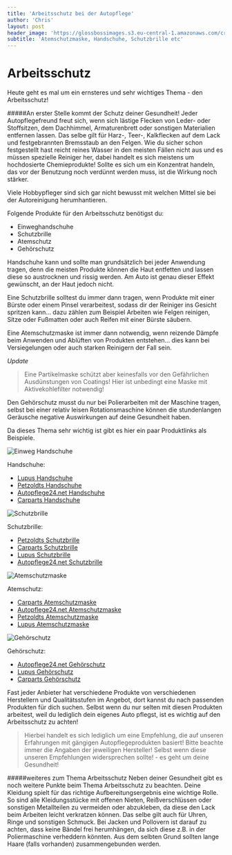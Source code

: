 ```yaml
---
title: 'Arbeitsschutz bei der Autopflege'
author: 'Chris'
layout: post
header_image: 'https://glossbossimages.s3.eu-central-1.amazonaws.com/criz/arbeitsschutz/atemschutz.jpg'
subtitle: 'Atemschutzmaske, Handschuhe, Schutzbrille etc'
---
```


# Arbeitsschutz 

Heute geht es mal um ein ernsteres und sehr wichtiges Thema - den Arbeitsschutz!

#####An erster Stelle kommt der Schutz deiner Gesundheit! 
Jeder Autopflegefreund freut sich, wenn sich lästige Flecken von Leder- oder Stoffsitzen, dem Dachhimmel, Armaturenbrett oder sonstigen Materialien entfernen lassen. Das selbe gilt für Harz-, Teer-, Kalkflecken auf dem Lack und festgebrannten Bremsstaub an den Felgen. 
Wie du sicher schon festgestellt hast reicht reines Wasser in den meisten Fällen nicht aus und es müssen spezielle Reiniger her, dabei handelt es sich meistens um hochdosierte Chemieprodukte! Sollte es sich um ein Konzentrat handeln, das vor der Benutzung noch verdünnt werden muss, ist die Wirkung noch stärker.

Viele Hobbypfleger sind sich gar nicht bewusst mit welchen Mittel sie bei der Autoreinigung herumhantieren.

Folgende Produkte für den Arbeitsschutz benötigst du:

* Einweghandschuhe
* Schutzbrille
* Atemschutz
* Gehörschutz

Handschuhe kann und sollte man grundsätzlich bei jeder Anwendung tragen, denn die meisten Produkte können die Haut entfetten und lassen diese so austrocknen und rissig werden. Am Auto ist genau dieser Effekt gewünscht, an der Haut jedoch nicht.

Eine Schutzbrille solltest du immer dann tragen, wenn Produkte mit einer Bürste oder einem Pinsel verarbeitest, sodass dir der Reiniger ins Gesicht spritzen kann... dazu zählen zum Beispiel Arbeiten wie Felgen reinigen, Sitze oder Fußmatten oder auch Reifen mit einer Bürste säubern. 

Eine Atemschutzmaske ist immer dann notwendig, wenn reizende Dämpfe beim Anwenden und Ablüften von Produkten entstehen... dies kann bei Versiegelungen oder auch starken Reinigern der Fall sein.

*Update*

>Eine Partikelmaske schützt aber keinesfalls vor den Gefährlichen Ausdünstungen von Coatings! Hier ist unbedingt eine Maske mit Aktivekohlefilter notwendig!

Den Gehörschutz musst du nur bei Polierarbeiten mit der Maschine tragen, selbst bei einer relativ leisen Rotationsmaschine können die stundenlangen Geräusche negative Auswirkungen auf deine Gesundheit haben.

Da dieses Thema sehr wichtig ist gibt es hier ein paar Produktlinks als Beispiele. 

![Einweg Handschuhe](https://glossbossimages.s3.eu-central-1.amazonaws.com/criz/arbeitsschutz/handschuhe.jpg)

Handschuhe:

-  [Lupus Handschuhe ](http://www.lupus-autopflege.de/Unigloves-Einweghandschuhe-Black-Pearl-Nitril-verschiedene-Groessen) 
-  [Petzoldts Handschuhe ](http://www.petzoldts.de/shop/Einweghandschuh,-L,-Black-Pearl-Nitril,-Unigloves-p-1950.html) 
-  [Autopflege24.net Handschuhe ](http://www.autopflege24.net/ap24shop/abena-nitril-schutzhandschuhe-blau-100-stueck.html) 
-  [Carparts Handschuhe ](http://www.carparts-koeln.de/shop/hautschutz.4178/898867) 

![Schutzbrille](https://glossbossimages.s3.eu-central-1.amazonaws.com/criz/arbeitsschutz/brille.jpg)

Schutzbrille:

- [Petzoldts Schutzbrille ](http://www.petzoldts.de/shop/Schutzbrille-super-fit,-zur-Fahrzeugpflege,-uvex-p-2118.html) 
- [Carparts Schutzbrille ](http://www.carparts-koeln.de/shop/augenschutz.4046/606273)
- [Lupus Schutzbrille ](http://www.lupus-autopflege.de/3M-Schutzbrille-Gelb-2742)
- [Autopflege24.net Schutzbrille ](http://www.autopflege24.net/ap24shop/3m-schutzbrille-2720.html)

![Atemschutzmaske](https://glossbossimages.s3.eu-central-1.amazonaws.com/criz/arbeitsschutz/atemschutz.jpg)

Atemschutz:

- [Carparts Atemschutzmaske ](http://www.carparts-koeln.de/shop/halbmaske.4954/347155)
- [Autopflege24.net Atemschutzmaske ](http://www.autopflege24.net/ap24shop/gerson-atemschutzmaske-9000e2b-series.html)
- [Petzoldts Atemschutzmaske ](http://www.petzoldts.de/shop/Einweg-Atemmaske-p-201.html)
- [Lupus Atemschutzmaske ](http://www.lupus-autopflege.de/3M-Komfort-Partikelmaske-P2-6923)

![Gehörschutz](https://glossbossimages.s3.eu-central-1.amazonaws.com/criz/arbeitsschutz/gehoerschutz.jpg)

Gehörschutz:

- [Autopflege24.net Gehörschutz ](http://www.autopflege24.net/ap24shop/3m-buegelgehoerschutz-1310.html)
- [Lupus Gehörschutz ](http://www.lupus-autopflege.de/3M-Buegel-Gehoerschutz-1310)
- [Carparts Gehörschutz ](http://www.carparts-koeln.de/shop/gehorschutz.4045/424741)

Fast jeder Anbieter hat verschiedene Produkte von verschiedenen Herstellern und Qualitätsstufen im Angebot, dort kannst du nach passenden Produkten für dich suchen. 
Selbst wenn du nur selten mit diesen Produkten arbeitest, weil du lediglich dein eigenes Auto pflegst, ist es wichtig auf den Arbeitsschutz zu achten!

>Hierbei handelt es sich lediglich um eine Empfehlung, die auf unseren Erfahrungen mit gängigen Autopflegeprodukten basiert! Bitte beachte immer die Angaben der jeweiligen Hersteller! Selbst wenn diese unseren Empfehlungen widersprechen sollte! - es geht um deine Gesundheit!

#####weiteres zum Thema Arbeitsschutz
Neben deiner Gesundheit gibt es noch weitere Punkte beim Thema Arbeitsschutz zu beachten.
Deine Kleidung spielt für das richtige Aufbereitungsergebnis eine wichtige Rolle. So sind alle Kleidungsstücke mit offenen Nieten, Reißverschlüssen oder sonstigen Metallteilen zu vermeiden oder abzukleben, da diese den Lack beim Arbeiten leicht verkratzen können.
Das selbe gilt auch für Uhren, Ringe und sonstigen Schmuck.
Bei Jacken und Pollovern ist darauf zu achten, dass keine Bändel frei herumhängen, da sich diese z.B. in der Poliermaschine verheddern könnten.
Aus dem selbten Grund sollten lange Haare (falls vorhanden) zusammengebunden werden.


